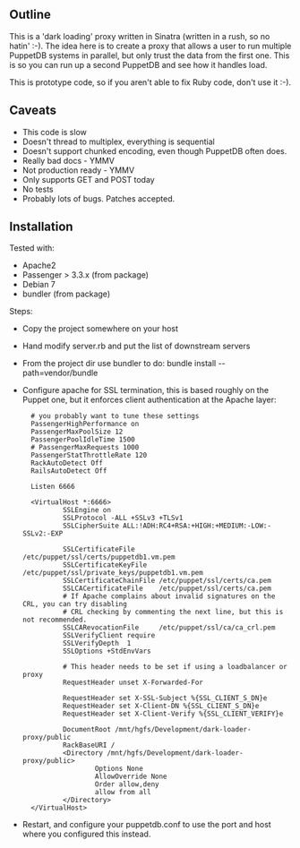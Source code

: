 Outline
-------

This is a 'dark loading' proxy written in Sinatra (written in a rush, so no hatin' :-). The idea here is to create a proxy that allows a user to run multiple PuppetDB systems in parallel, but only trust the data from the first one. This is so you can run up a second PuppetDB and see how it handles load.

This is prototype code, so if you aren't able to fix Ruby code, don't use it :-).

Caveats
-------

* This code is slow
* Doesn't thread to multiplex, everything is sequential
* Doesn't support chunked encoding, even though PuppetDB often does.
* Really bad docs - YMMV
* Not production ready - YMMV
* Only supports GET and POST today
* No tests
* Probably lots of bugs. Patches accepted.

Installation
------------

Tested with:

* Apache2
* Passenger > 3.3.x (from package)
* Debian 7
* bundler (from package)

Steps:

* Copy the project somewhere on your host
* Hand modify server.rb and put the list of downstream servers
* From the project dir use bundler to do: bundle install --path=vendor/bundle
* Configure apache for SSL termination, this is based roughly on the Puppet one, but it enforces client authentication at the Apache layer:

        # you probably want to tune these settings
        PassengerHighPerformance on
        PassengerMaxPoolSize 12
        PassengerPoolIdleTime 1500
        # PassengerMaxRequests 1000
        PassengerStatThrottleRate 120
        RackAutoDetect Off
        RailsAutoDetect Off
        
        Listen 6666
        
        <VirtualHost *:6666>
                SSLEngine on
                SSLProtocol -ALL +SSLv3 +TLSv1
                SSLCipherSuite ALL:!ADH:RC4+RSA:+HIGH:+MEDIUM:-LOW:-SSLv2:-EXP
        
                SSLCertificateFile      /etc/puppet/ssl/certs/puppetdb1.vm.pem
                SSLCertificateKeyFile   /etc/puppet/ssl/private_keys/puppetdb1.vm.pem
                SSLCertificateChainFile /etc/puppet/ssl/certs/ca.pem
                SSLCACertificateFile    /etc/puppet/ssl/certs/ca.pem
                # If Apache complains about invalid signatures on the CRL, you can try disabling
                # CRL checking by commenting the next line, but this is not recommended.
                SSLCARevocationFile     /etc/puppet/ssl/ca/ca_crl.pem
                SSLVerifyClient require
                SSLVerifyDepth  1
                SSLOptions +StdEnvVars
        
                # This header needs to be set if using a loadbalancer or proxy
                RequestHeader unset X-Forwarded-For
        
                RequestHeader set X-SSL-Subject %{SSL_CLIENT_S_DN}e
                RequestHeader set X-Client-DN %{SSL_CLIENT_S_DN}e
                RequestHeader set X-Client-Verify %{SSL_CLIENT_VERIFY}e
        
                DocumentRoot /mnt/hgfs/Development/dark-loader-proxy/public
                RackBaseURI /
                <Directory /mnt/hgfs/Development/dark-loader-proxy/public>
                        Options None
                        AllowOverride None
                        Order allow,deny
                        allow from all
                </Directory>
        </VirtualHost>

* Restart, and configure your puppetdb.conf to use the port and host where you configured this instead.
